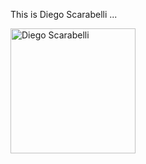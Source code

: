This is Diego Scarabelli ...

<img class="avatar" src="/images/diego_profile.jpg" alt="Diego Scarabelli" title="Diego Scarabelli" width="200">